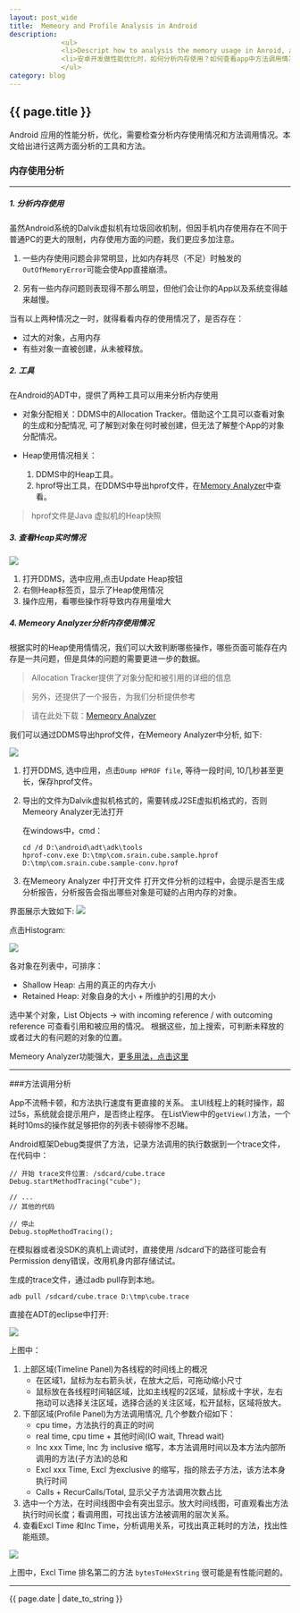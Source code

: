 ```yaml
---
layout: post_wide
title:  Memeory and Profile Analysis in Android
description: 
             <ul>
             <li>Descript how to analysis the memory usage in Anroid, and how view trace profile.
             <li>安卓开发做性能优化时，如何分析内存使用？如何查看app中方法调用情况，找出性能瓶颈？
             </ul>
category: blog
---
```

<h2> {{ page.title }} </h2>

Android 应用的性能分析，优化，需要检查分析内存使用情况和方法调用情况。本文给出进行这两方面分析的工具和方法。

### 内存使用分析
---
##### 1. 分析内存使用
    
虽然Android系统的Dalvik虚拟机有垃圾回收机制，但因手机内存使用存在不同于普通PC的更大的限制，内存使用方面的问题，我们更应多加注意。

1. 一些内存使用问题会非常明显，比如内存耗尽（不足）时触发的`OutOfMemoryError`可能会使App直接崩溃。
    
2. 另有一些内存问题则表现得不那么明显，但他们会让你的App以及系统变得越来越慢。

当有以上两种情况之一时，就得看看内存的使用情况了，是否存在：

* 过大的对象，占用内存
* 有些对象一直被创建，从未被释放。

##### 2. 工具
在Android的ADT中，提供了两种工具可以用来分析内存使用

* 对象分配相关：DDMS中的Allocation Tracker。借助这个工具可以查看对象的生成和分配情况, 可了解到对象在何时被创建，但无法了解整个App的对象分配情况。

* Heap使用情况相关：
    1. DDMS中的Heap工具。
    2. hprof导出工具，在DDMS中导出hprof文件，在[Memory Analyzer](http://www.eclipse.org/mat/)中查看。

> hprof文件是Java 虚拟机的Heap快照

##### 3. 查看Heap实时情况

<img src="http://www.liaohuqiu.net/img/android-debuging/update-heap-status.png"/>

1.  打开DDMS，选中应用,点击Update Heap按钮
2.  右侧Heap标签页，显示了Heap使用情况
3.  操作应用，看哪些操作将导致内存用量增大

##### 4. Memeory Analyzer分析内存使用情况

根据实时的Heap使用情情况，我们可以大致判断哪些操作，哪些页面可能存在内存是一共问题，但是具体的问题的需要更进一步的数据。

> Allocation Tracker提供了对象分配和被引用的详细的信息

> 另外，还提供了一个报告，为我们分析提供参考

> 请在此处下载：[Memeory Analyzer](http://www.eclipse.org/mat/)

我们可以通过DDMS导出hprof文件，在Memeory Analyzer中分析, 如下:

<img src="http://www.liaohuqiu.net/img/android-debuging/dump-hprof.png"/>


1.  打开DDMS, 选中应用，点击`Dump HPROF file`, 等待一段时间, 10几秒甚至更长，保存hprof文件。
2.  导出的文件为Dalvik虚拟机格式的，需要转成J2SE虚拟机格式的，否则Memeory Analyzer无法打开

    在windows中，cmd：

        cd /d D:\android\adt\adk\tools
        hprof-conv.exe D:\tmp\com.srain.cube.sample.hprof D:\tmp\com.srain.cube.sample-conv.hprof
3.  在Memeory Analyzer 中打开文件
    打开文件分析的过程中，会提示是否生成分析报告，分析报告会指出哪些对象是可疑的占用内存的对象。

界面展示大致如下:
<img src="http://www.liaohuqiu.net/img/android-debuging/mat-overview.png"/>

点击Histogram:

<img src="http://www.liaohuqiu.net/img/android-debuging/mat-histogram.png"/>

各对象在列表中，可排序：

* Shallow Heap: 占用的真正的内存大小
* Retained Heap: 对象自身的大小 + 所维护的引用的大小

选中某个对象，List Objects -> with incoming reference / with outcoming reference 可查看引用和被应用的情况。
根据这些，加上搜索，可判断未释放的或者过大的有问题的对象的位置。

Memeory Analyzer功能强大，[更多用法，点击这里](http://eclipsesource.com/blogs/2013/01/21/10-tips-for-using-the-eclipse-memory-analyzer/)

---

###方法调用分析

App不流畅卡顿，和方法执行速度有更直接的关系。
主UI线程上的耗时操作，超过5s，系统就会提示用户，是否终止程序。
在ListView中的`getView()`方法，一个耗时10ms的操作就足够把你的列表卡顿得惨不忍睹。

Android框架Debug类提供了方法，记录方法调用的执行数据到一个trace文件，在代码中：

    // 开始 trace文件位置: /sdcard/cube.trace
    Debug.startMethodTracing("cube");

    // ...
    // 其他的代码

    // 停止
    Debug.stopMethodTracing();

在模拟器或者没SDK的真机上调试时，直接使用 /sdcard下的路径可能会有Permission deny错误，改用机身内部存储试试。

生成的trace文件，通过adb pull存到本地。

    adb pull /sdcard/cube.trace D:\tmp\cube.trace

直接在ADT的eclipse中打开:

<img src="http://www.liaohuqiu.net/img/android-debuging/trace-view-overview.png"/>

上图中：

1. 上部区域(Timeline Panel)为各线程的时间线上的概况
    * 在区域1，鼠标为左右箭头状，在放大之后，可拖动缩小尺寸
    * 鼠标放在各线程时间轴区域，比如主线程的2区域，鼠标成十字状，左右拖动可以选择关注区域，选择合适的关注区域，松开鼠标，区域将放大。
2. 下部区域(Profile Panel)为方法调用情况, 几个参数介绍如下：
    * cpu time，方法执行的真正的时间
    * real time, cpu time + 其他时间(IO wait, Thread wait)
    * Inc xxx Time, Inc 为 inclusive 缩写，本方法调用时间以及本方法内部所调用的方法(子方法)的总和
    * Excl xxx Time, Excl 为exclusive 的缩写，指的除去子方法，该方法本身执行时间
    * Calls + RecurCalls/Total, 显示父子方法调用次数占比
3.  选中一个方法，在时间线图中会有突出显示。放大时间线图，可直观看出方法执行时间长度；看调用图，可找出该方法被调用的层次关系。
4.  查看Excl Time 和Inc Time，分析调用关系，可找出真正耗时的方法，找出性能瓶颈。

<img src="http://www.liaohuqiu.net/img/android-debuging/trace-view-exclusive-time.png"/>

上图中，Excl Time 排名第二的方法 `bytesToHexString` 很可能是有性能问题的。

---

<p> {{ page.date | date_to_string }} </p>
